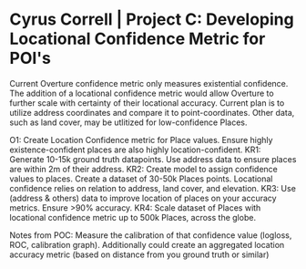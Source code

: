 # Cyrus Correll | Project C: Developing Locational Confidence Metric for POI's

Current Overture confidence metric only measures existential confidence. The addition of a locational confidence metric would allow Overture to further scale with certainty of their locational accuracy. Current plan is to utilize address coordinates and compare it to point-coordinates. Other data, such as land cover, may be utlitized for low-confidence Places. 

O1: Create Location Confidence metric for Place values. Ensure highly existence-confident places are also highly location-confident.
KR1: Generate 10-15k ground truth datapoints. Use address data to ensure places are within 2m of their address.
KR2: Create model to assign confidence values to places. Create a dataset of 30-50k Places points. Locational confidence relies on relation to address, land cover, and elevation.
KR3: Use (address & others) data to improve location of places on your accuracy metrics. Ensure >90% accuracy.
KR4: Scale dataset of Places with locational confidence metric up to 500k Places, across the globe.

Notes from POC:
Measure the calibration of that confidence value (logloss, ROC, calibration graph). Additionally could create an aggregated location accuracy metric (based on distance from you ground truth or similar)
